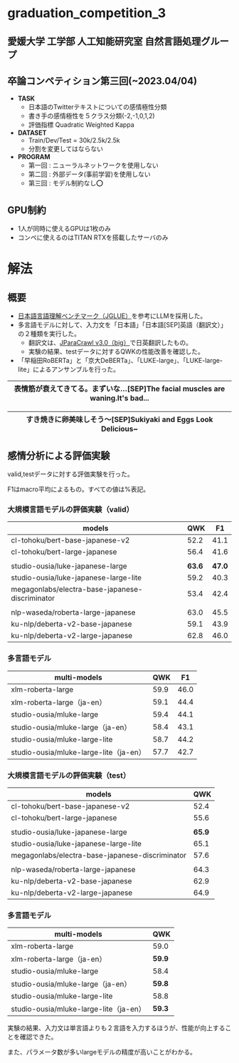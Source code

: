 # graduation_competition_3
## 愛媛大学 工学部 人工知能研究室 自然言語処理グループ

## 卒論コンペティション第三回(~2023.04/04)


- **TASK**
  - 日本語のTwitterテキストについての感情極性分類
  - 書き手の感情極性を５クラス分類(-2,-1,0,1,2)
  - 評価指標 Quadratic Weighted Kappa
- **DATASET**
  - Train/Dev/Test = 30k/2.5k/2.5k
  - 分割を変更してはならない
- **PROGRAM**
  - 第一回 : ニューラルネットワークを使用しない
  - 第二回 : 外部データ(事前学習)を使用しない
  - 第三回 : モデル制約なし⭕️

## GPU制約
- 1人が同時に使えるGPUは1枚のみ
- コンペに使えるのはTITAN RTXを搭載したサーバのみ

# 解法
## 概要
- [日本語言語理解ベンチマーク（JGLUE）](https://zenn.dev/hellorusk/articles/8e73cd5fb8f58e)を参考にLLMを採用した。
- 多言語モデルに対して、入力文を「日本語」「日本語[SEP]英語（翻訳文）」の２種類を実行した。
  - 翻訳文は、[JParaCrawl v3.0（big）](https://www.kecl.ntt.co.jp/icl/lirg/jparacrawl/)で日英翻訳したもの。
  - 実験の結果、testデータに対するQWKの性能改善を確認した。
- 「早稲田RoBERTa」と「京大DeBERTa」、「LUKE-large」、「LUKE-large-lite」によるアンサンブルを行った。


|表情筋が衰えてきてる。まずいな…[SEP]The facial muscles are waning.It's bad...|
|-|

|すき焼きに卵美味しそう〜[SEP]Sukiyaki and Eggs Look Delicious~|
|-|


## 感情分析による評価実験
valid,testデータに対する評価実験を行った。

F1はmacro平均によるもの。すべての値は%表記。


### 大規模言語モデルの評価実験（valid）


| models  | QWK | F1  |
| ------------- | ------------- | ------------- |
|cl-tohoku/bert-base-japanese-v2  |52.2|41.1|
|cl-tohoku/bert-large-japanese|56.4|41.6|
|||
|studio-ousia/luke-japanese-large|**63.6**|**47.0**|
|studio-ousia/luke-japanese-large-lite|59.2|40.3|
|megagonlabs/electra-base-japanese-discriminator|53.4|42.4|
|||
|nlp-waseda/roberta-large-japanese|63.0|45.5|
|ku-nlp/deberta-v2-base-japanese|59.1|43.9|
|ku-nlp/deberta-v2-large-japanese|62.8|46.0|


### 多言語モデル

| multi-models  | QWK | F1  |
| ------------- | ------------- | ------------- |
|xlm-roberta-large|59.9|46.0|
|xlm-roberta-large（ja-en）|59.1|44.4|
|studio-ousia/mluke-large|59.4|44.1|
|studio-ousia/mluke-large（ja-en）|58.4|43.1|
|studio-ousia/mluke-large-lite|58.7|44.2|
|studio-ousia/mluke-large-lite（ja-en）|57.7|42.7|


### 大規模言語モデルの評価実験（test）

| models  | QWK |
| ------------- | ------------- |
|cl-tohoku/bert-base-japanese-v2  |52.4|
|cl-tohoku/bert-large-japanese|55.6|
||
|studio-ousia/luke-japanese-large|**65.9**|
|studio-ousia/luke-japanese-large-lite|65.1|
|megagonlabs/electra-base-japanese-discriminator|57.6|
||
|nlp-waseda/roberta-large-japanese|64.3|
|ku-nlp/deberta-v2-base-japanese|62.9|
|ku-nlp/deberta-v2-large-japanese|64.9|


### 多言語モデル

| multi-models  | QWK |
| ------------- | ------------- |
|xlm-roberta-large|59.0|
|xlm-roberta-large（ja-en）|**59.9**|
|studio-ousia/mluke-large|58.4|
|studio-ousia/mluke-large（ja-en）|**59.8**|
|studio-ousia/mluke-large-lite|58.8|
|studio-ousia/mluke-large-lite（ja-en）|**59.3**|

実験の結果、入力文は単言語よりも２言語を入力するほうが、性能が向上することを確認できた。

また、パラメータ数が多いlargeモデルの精度が高いことがわかる。
